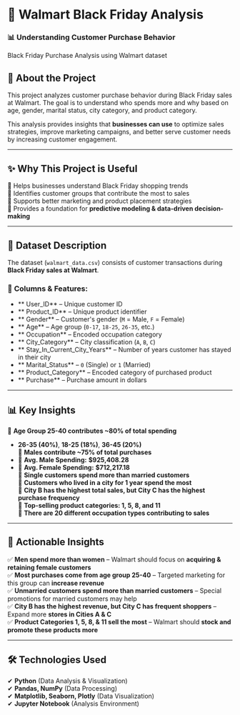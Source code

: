 # 🛒 Walmart Black Friday Analysis
### 📊 Understanding Customer Purchase Behavior

Black Friday Purchase Analysis using Walmart dataset

## 📌 About the Project
This project analyzes customer purchase behavior during Black Friday sales at Walmart. The goal is to understand who spends more and why based on age, gender, marital status, city category, and product category. 

This analysis provides insights that **businesses can use** to optimize sales strategies, improve marketing campaigns, and better serve customer needs by increasing customer engagement.

---

## **✨ Why This Project is Useful**
🔹 Helps businesses understand Black Friday shopping trends  
🔹 Identifies customer groups that contribute the most to sales  
🔹 Supports better marketing and product placement strategies  
🔹 Provides a foundation for **predictive modeling & data-driven decision-making**  

---


## **📂 Dataset Description**
The dataset (`walmart_data.csv`) consists of customer transactions during **Black Friday sales at Walmart**. 

### 🔹 **Columns & Features:**
- ** User_ID** – Unique customer ID  
- ** Product_ID** – Unique product identifier  
- ** Gender** – Customer's gender (`M` = Male, `F` = Female)  
- ** Age** – Age group (`0-17`, `18-25`, `26-35`, etc.)  
- ** Occupation** – Encoded occupation category  
- ** City_Category** – City classification (`A`, `B`, `C`)  
- ** Stay_In_Current_City_Years** – Number of years customer has stayed in their city  
- ** Marital_Status** – `0` (Single) or `1` (Married)  
- ** Product_Category** – Encoded category of purchased product  
- ** Purchase** – Purchase amount in dollars  

---

## **📊 Key Insights**
🔹 **Age Group 25-40 contributes ~80% of total spending**
   - **26-35 (40%)**, **18-25 (18%)**, **36-45 (20%)**  
🔹 **Males contribute ~75% of total purchases**  
   - 📌 **Avg. Male Spending:** **$925,408.28**  
   - 📌 **Avg. Female Spending:** **$712,217.18**  
🔹 **Single customers spend more than married customers**  
🔹 **Customers who lived in a city for 1 year spend the most**  
🔹 **City B has the highest total sales, but City C has the highest purchase frequency**  
🔹 **Top-selling product categories: 1, 5, 8, and 11**  
🔹 **There are 20 different occupation types contributing to sales**  

---

## **📌 Actionable Insights**
✅ **Men spend more than women** – Walmart should focus on **acquiring & retaining female customers**  
✅ **Most purchases come from age group 25-40** – Targeted marketing for this group can **increase revenue**  
✅ **Unmarried customers spend more than married customers** – Special promotions for married customers may help  
✅ **City B has the highest revenue, but City C has frequent shoppers** – Expand more **stores in Cities A & C**  
✅ **Product Categories 1, 5, 8, & 11 sell the most** – Walmart should **stock and promote these products more**  

---

## **🛠 Technologies Used**
✔ **Python** (Data Analysis & Visualization)  
✔ **Pandas, NumPy** (Data Processing)  
✔ **Matplotlib, Seaborn, Plotly** (Data Visualization)  
✔ **Jupyter Notebook** (Analysis Environment) 
